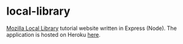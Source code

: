 # local-library
[Mozilla Local Library](https://developer.mozilla.org/en-US/docs/Learn/Server-side/Express_Nodejs/Tutorial_local_library_website) tutorial website written in Express (Node). The application is hosted on Heroku [here](https://peaceful-wave-38170.herokuapp.com/catalog).
